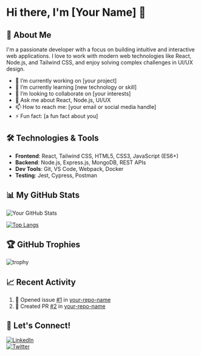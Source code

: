 # Hi there, I'm [Your Name] 👋

## 🚀 About Me
I'm a passionate developer with a focus on building intuitive and interactive web applications. I love to work with modern web technologies like React, Node.js, and Tailwind CSS, and enjoy solving complex challenges in UI/UX design.

- 🔭 I’m currently working on [your project]  
- 🌱 I’m currently learning [new technology or skill]  
- 👯 I’m looking to collaborate on [your interests]  
- 💬 Ask me about React, Node.js, UI/UX  
- 📫 How to reach me: [your email or social media handle]  
- ⚡ Fun fact: [a fun fact about you]  

## 🛠️ Technologies & Tools
- **Frontend**: React, Tailwind CSS, HTML5, CSS3, JavaScript (ES6+)
- **Backend**: Node.js, Express.js, MongoDB, REST APIs
- **Dev Tools**: Git, VS Code, Webpack, Docker
- **Testing**: Jest, Cypress, Postman

## 📊 My GitHub Stats
![Your GitHub Stats](https://github-readme-stats.vercel.app/api?username=your-username&show_icons=true&theme=radical)

[![Top Langs](https://github-readme-stats.vercel.app/api/top-langs/?username=your-username&layout=compact&theme=radical)](https://github.com/anuraghazra/github-readme-stats)

## 🏆 GitHub Trophies
![trophy](https://github-profile-trophy.vercel.app/?username=your-username&theme=radical)

## 📈 Recent Activity
<!--START_SECTION:activity-->
1. 🎉 Opened issue [#1](https://github.com/your-username/your-repo/issues/1) in [your-repo-name](https://github.com/your-username/your-repo)
2. 💪 Created PR [#2](https://github.com/your-username/your-repo/pull/2) in [your-repo-name](https://github.com/your-username/your-repo)
<!--END_SECTION:activity-->

## 🔗 Let's Connect!
[![LinkedIn](https://img.shields.io/badge/LinkedIn-blue?style=for-the-badge&logo=linkedin)](https://linkedin.com/in/your-linkedin)  
[![Twitter](https://img.shields.io/badge/Twitter-blue?style=for-the-badge&logo=twitter)](https://twitter.com/your-twitter)

